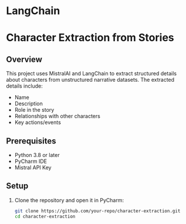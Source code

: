 # LangChain
# Character Extraction from Stories

## Overview
This project uses MistralAI and LangChain to extract structured details about characters from unstructured narrative datasets. The extracted details include:
- Name
- Description
- Role in the story
- Relationships with other characters
- Key actions/events

## Prerequisites
- Python 3.8 or later
- PyCharm IDE
- Mistral API Key

## Setup

1. Clone the repository and open it in PyCharm:
   ```bash
   git clone https://github.com/your-repo/character-extraction.git
   cd character-extraction
